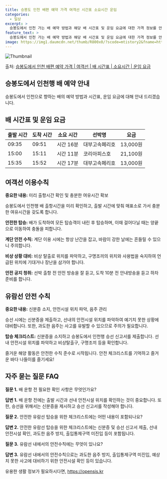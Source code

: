 ```yaml
---
title: 승봉도 인천 배편 예약 가격 여객선 시간표 소요시간 운임
categories:
  - 일상
excerpt: >
  승봉도에서 인천 가는 배 예약 방법과 해당 배 시간표 및 운임 요금에 대한 가격 정보를 안내 드리겠습니다. 안전하고 재밋는 인천행 여행을 위해 아래 정보 참고하시기 바랍니다. 인천행 배편 예약하기 👈 클릭승봉도에서 인천행 배 시간표출발 시간도착 시간소요 시간선박명요금09:3509:510시간 16분대부고속페리호13,000원15:0015:110시간 11분코리아피스호21,100원15:3515:520시간 17분대부고속페리호13,000원인천행 배편 예약하기 👈 클릭승봉도에서 인천행 여객선 탑승 시 이용수칙승봉도에서 인천행 여객선을 이용할 때 꼭 알아두어야 할 이용수칙을 소개합니다. 중요한 내용: 미리 출항시간 확인 및 충분한 여유시간 확보출항 시간 확인 및 충분한 여유시간 확보: 승봉도에서 인천행 배 출항시간을 ..
feature_text: >
  승봉도에서 인천 가는 배 예약 방법과 해당 배 시간표 및 운임 요금에 대한 가격 정보를 안내 드리겠습니다. 안전하고 재밋는 인천행 여행을 위해 아래 정보 참고하시기 바랍니다. 인천행 배편 예약하기 👈 클릭승봉도에서 인천행 배 시간표출발 시간도착 시간소요 시간선박명요금09:3509:510시간 16분대부고속페리호13,000원15:0015:110시간 11분코리아피스호21,100원15:3515:520시간 17분대부고속페리호13,000원인천행 배편 예약하기 👈 클릭승봉도에서 인천행 여객선 탑승 시 이용수칙승봉도에서 인천행 여객선을 이용할 때 꼭 알아두어야 할 이용수칙을 소개합니다. 중요한 내용: 미리 출항시간 확인 및 충분한 여유시간 확보출항 시간 확인 및 충분한 여유시간 확보: 승봉도에서 인천행 배 출항시간을 ..
image: https://img1.daumcdn.net/thumb/R800x0/?scode=mtistory2&fname=https%3A%2F%2Fblog.kakaocdn.net%2Fdn%2FvPtRn%2FbtsHDNp1nNd%2FeCzmiA07OIkyVRLgpT2iWK%2Fimg.webp
---
```


![Thumbnail](https://img1.daumcdn.net/thumb/R800x0/?scode=mtistory2&fname=https%3A%2F%2Fblog.kakaocdn.net%2Fdn%2FvPtRn%2FbtsHDNp1nNd%2FeCzmiA07OIkyVRLgpT2iWK%2Fimg.webp)

<p>출처: <a href="https://opensis.kr/entry/%EC%8A%B9%EB%B4%89%EB%8F%84%EC%97%90%EC%84%9C-%EC%9D%B8%EC%B2%9C-%EB%B0%B0%ED%8E%B8-%EC%98%88%EC%95%BD-%EA%B0%80%EA%B2%A9-%EC%97%AC%EA%B0%9D%EC%84%A0-%EB%B0%B0-%EC%8B%9C%EA%B0%84%ED%91%9C-%EC%86%8C%EC%9A%94%EC%8B%9C%EA%B0%84-%EC%9A%B4%EC%9E%84-%EC%9A%94%EA%B8%88" rel="dofollow">승봉도에서 인천 배편 예약 가격 | 여객선 | 배 시간표 | 소요시간 | 운임 요금</a> </p>

## 승봉도에서 인천행 배 예약 안내

승봉도에서 인천으로 향하는 배의 예약 방법과 시간표, 운임 요금에 대해 안내 드리겠습니다.

## **배 시간표 및 운임 요금**

**출발 시간** | **도착 시간** | **소요 시간** | **선박명** | **요금**  
---|---|---|---|---  
09:35 | 09:51 | 시간 16분 | 대부고속페리호 | 13,000원  
15:00 | 15:11 | 시간 11분 | 코리아피스호 | 21,100원  
15:35 | 15:52 | 시간 17분 | 대부고속페리호 | 13,000원  
  


## **여객선 이용수칙**

**중요한 내용:** 미리 출항시간 확인 및 충분한 여유시간 확보

승봉도에서 인천행 배 출항시간을 미리 확인하고, 출발 시간에 맞춰 매표소로 가서 충분한 여유시간을 갖도록 합니다.

**안전한 탑승:** 배가 도착하여 모든 탑승객이 내린 후 탑승하며, 이때 걸어다닐 때는 양끝으로 이동하여 충돌을 피합니다.

**계단 안전 수칙:** 계단 이용 시에는 항상 난간을 잡고, 바람이 강한 날에는 흔들릴 수 있으니 주의합니다.

**비상 상황 대비:** 비상 탈출로 위치를 파악하고, 구명조끼의 위치와 사용법을 숙지하여 언급된 위치에 기대거나 장난을 삼가야 합니다.

**안전 공지 청취:** 선박 출항 전 안전 방송을 잘 듣고, 도착 10분 전 안내방송을 듣고 하차 준비를 합니다.



## **유람선 안전 수칙**

**중요한 내용:** 신분증 소지, 안전시설 위치 파악, 음주 관리

승선 시에는 신분증을 제출하고, 선내의 안전시설 위치를 파악하여 예기치 못한 상황에 대비합니다. 또한, 과도한 음주는 사고를 유발할 수
있으므로 주의가 필요합니다.

**탑승 체크리스트:** 신분증을 소지하고 승봉도에서 인천행 승선 신고서를 제출합니다. 선내 안전시설 위치를 파악하고 비상탈출구, 구명조끼
등을 확인합니다.

즐거운 해양 활동은 안전한 수칙 준수로 시작됩니다. 안전 체크리스트를 기억하고 즐거운 바다 나들이를 즐기세요!

## **자주 묻는 질문 FAQ**

**질문 1.** 배 운항 전 필요한 확인 사항은 무엇인가요?

**답변 1.** 배 운항 전에는 출발 시간과 선내 안전시설 위치를 확인하는 것이 중요합니다. 또한, 승선을 위해서는 신분증을 제시하고 승선
신고서를 작성해야 합니다.

**질문 2.** 안전한 유람선 탑승을 위한 체크리스트에는 어떤 내용이 포함되나요?

**답변 2.** 안전한 유람선 탑승을 위한 체크리스트에는 신분증 및 승선 신고서 제출, 선내 안전시설 확인, 과도한 음주 방지,
출입통제구역 미진입 등이 포함됩니다.

**질문 3.** 유람선 내에서의 안전수칙에는 무엇이 있나요?

**답변 3.** 유람선 내에서의 안전수칙으로는 과도한 음주 방지, 출입통제구역 미진입, 예상치 못한 사고에 대비하기 위한 안전시설 확인
등이 있습니다.



 

유용한 생활 정보가 필요하시다면, <a href="https://opensis.kr" rel="dofollow">https://opensis.kr</a>


